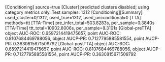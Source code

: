 [Conditioning] source=true
[Cluster] predicted clusters disabled; using category metrics only.
Test samples: 1312
[Conditioning][Summary] used_cluster=0/1312, used_true=1312, used_unconditional=0
[TTA] methods=ttt
[TTA-Time] pre_infer_total=503.8283s, per_sample=0.3840s
[TTA-Time] ttt_total=10902.8006s, per_sample=8.3101s
[Global-preTTA] object AUC-ROC: 0.6597214419475657, point AUC-ROC: 0.8107684469788056, object AUCP-PR: 0.7127795885581554, point AUCP-PR: 0.3630815671509792
[Global-postTTA] object AUC-ROC: 0.6597214419475657, point AUC-ROC: 0.8107684469788056, object AUCP-PR: 0.7127795885581554, point AUCP-PR: 0.3630815671509792
